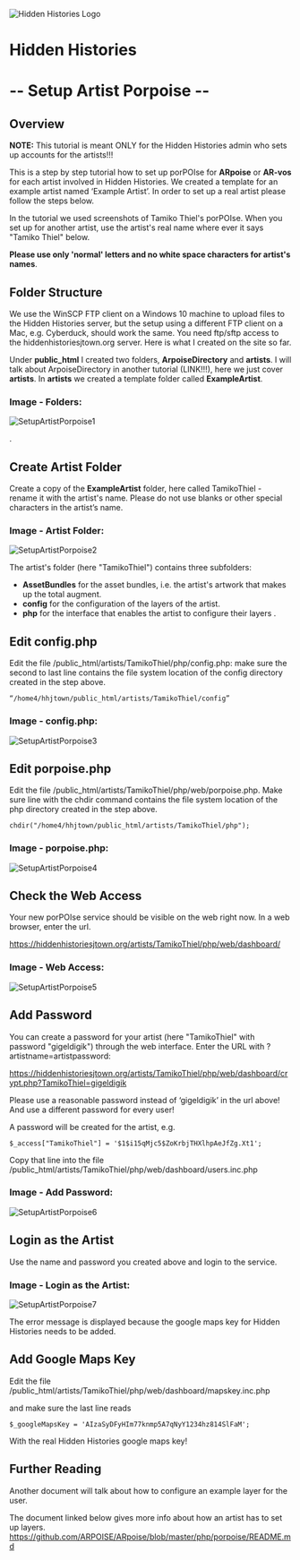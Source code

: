 ![Hidden Histories Logo](/images/hiddenhistories-logo.png)
# Hidden Histories
# -- Setup Artist Porpoise --
## Overview

**NOTE:** This tutorial is meant ONLY for the Hidden Histories admin who sets up accounts for the artists!!!

This is a step by step tutorial how to set up porPOIse for **ARpoise** or **AR-vos** for each artist involved in Hidden Histories.
We created a template for an example artist named ‘Example Artist’. In order to set up a real artist please follow the steps below.

In the tutorial we used screenshots of Tamiko Thiel's porPOIse. When you set up for another artist, use the artist's real name where ever it says "Tamiko Thiel" below. 

**Please use only 'normal' letters and no white space characters for artist's names**.

## Folder Structure
We use the WinSCP FTP client on a Windows 10 machine to upload files to the Hidden Histories server, but the setup using a different FTP client on a Mac, e.g. Cyberduck, should work the same.
You need ftp/sftp access to the hiddenhistoriesjtown.org server. Here is what I created on the site so far.

Under **public_html** I created two folders, **ArpoiseDirectory** and **artists**.
I will talk about ArpoiseDirectory in another tutorial (LINK!!!), here we just cover **artists**. In **artists** we created a template folder called **ExampleArtist**.

### Image - Folders:
![SetupArtistPorpoise1](/administration/images/SetupArtistPorpoise1.PNG)

.
## Create Artist Folder
Create a copy of the **ExampleArtist** folder, here called TamikoThiel - rename it with the artist's name. Please do not use blanks or other special characters in the artist’s name.

### Image - Artist Folder:
![SetupArtistPorpoise2](/administration/images/SetupArtistPorpoise2.PNG)

The artist's folder (here "TamikoThiel") contains three subfolders:
- **AssetBundles** for the asset bundles, i.e. the artist's artwork that makes up the total augment.
- **config** for the configuration of the layers of the artist.
- **php** for the interface that enables the artist to configure their layers
.
## Edit config.php
Edit the file /public_html/artists/TamikoThiel/php/config.php:
make sure the second to last line contains the file system location of the config directory created in the step above.
```
“/home4/hhjtown/public_html/artists/TamikoThiel/config”
```
### Image - config.php:
![SetupArtistPorpoise3](/administration/images/SetupArtistPorpoise3.PNG)

## Edit porpoise.php
Edit the file /public_html/artists/TamikoThiel/php/web/porpoise.php. 
Make sure line with the chdir command contains the file system location of the php directory created in the step above.
```
chdir("/home4/hhjtown/public_html/artists/TamikoThiel/php");
```
### Image - porpoise.php:
![SetupArtistPorpoise4](/administration/images/SetupArtistPorpoise4.PNG)

## Check the Web Access
Your new porPOIse service should be visible on the web right now. In a web browser, enter the url.

https://hiddenhistoriesjtown.org/artists/TamikoThiel/php/web/dashboard/

### Image - Web Access:
![SetupArtistPorpoise5](/administration/images/SetupArtistPorpoise5.PNG)

## Add Password
You can create a password for your artist (here "TamikoThiel" with password "gigeldigik") through the web interface. Enter the URL with ?artistname=artistpassword:

https://hiddenhistoriesjtown.org/artists/TamikoThiel/php/web/dashboard/crypt.php?TamikoThiel=gigeldigik

Please use a reasonable password instead of ‘gigeldigik’ in the url above! And use a different password for every user!

A password will be created for the artist, e.g.
```
$_access["TamikoThiel"] = '$1$i15qMjc5$ZoKrbjTHXlhpAeJfZg.Xt1';
```
Copy that line into the file /public_html/artists/TamikoThiel/php/web/dashboard/users.inc.php
### Image - Add Password:
![SetupArtistPorpoise6](/administration/images/SetupArtistPorpoise6.PNG)

## Login as the Artist
Use the name and password you created above and login to the service.
### Image - Login as the Artist:
![SetupArtistPorpoise7](/administration/images/SetupArtistPorpoise7.PNG)

The error message is displayed because the google maps key for Hidden Histories needs to be added.

## Add Google Maps Key
Edit the file /public_html/artists/TamikoThiel/php/web/dashboard/mapskey.inc.php

and make sure the last line reads
```
$_googleMapsKey = 'AIzaSyDFyHIm77knmp5A7qNyY1234hz814SlFaM';
```
With the real Hidden Histories google maps key!

## Further Reading
Another document will talk about how to configure an example layer for the user.

The document linked below gives more info about how an artist has to set up layers.
https://github.com/ARPOISE/ARpoise/blob/master/php/porpoise/README.md


